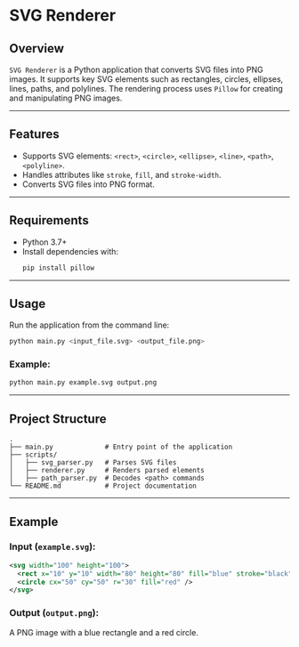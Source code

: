 # SVG Renderer

## Overview
`SVG Renderer` is a Python application that converts SVG files into PNG images. It supports key SVG elements such as rectangles, circles, ellipses, lines, paths, and polylines. The rendering process uses `Pillow` for creating and manipulating PNG images.

---

## Features
- Supports SVG elements: `<rect>`, `<circle>`, `<ellipse>`, `<line>`, `<path>`, `<polyline>`.
- Handles attributes like `stroke`, `fill`, and `stroke-width`.
- Converts SVG files into PNG format.

---

## Requirements
- Python 3.7+
- Install dependencies with:
  ```bash
  pip install pillow
  ```

---

## Usage
Run the application from the command line:
```bash
python main.py <input_file.svg> <output_file.png>
```

### Example:
```bash
python main.py example.svg output.png
```

---

## Project Structure
```
.
├── main.py             # Entry point of the application
├── scripts/
│   ├── svg_parser.py   # Parses SVG files
│   ├── renderer.py     # Renders parsed elements
│   ├── path_parser.py  # Decodes <path> commands
└── README.md           # Project documentation
```

---

## Example
### Input (`example.svg`):
```xml
<svg width="100" height="100">
  <rect x="10" y="10" width="80" height="80" fill="blue" stroke="black" />
  <circle cx="50" cy="50" r="30" fill="red" />
</svg>
```

### Output (`output.png`):
A PNG image with a blue rectangle and a red circle.
